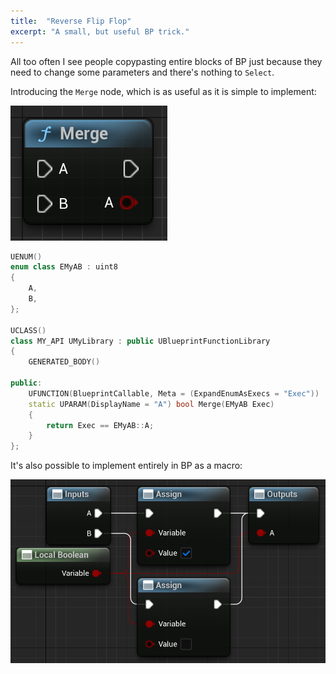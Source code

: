 ```yaml
---
title:  "Reverse Flip Flop"
excerpt: "A small, but useful BP trick."
---
```


All too often I see people copypasting entire blocks of BP just because they
need to change some parameters and there's nothing to `Select`.

Introducing the `Merge` node, which is as useful as it is simple to implement:

![Merge node in BP](/images/k2_merge.png)

```c++
UENUM()
enum class EMyAB : uint8
{
    A,
    B,
};

UCLASS()
class MY_API UMyLibrary : public UBlueprintFunctionLibrary
{
    GENERATED_BODY()

public:
    UFUNCTION(BlueprintCallable, Meta = (ExpandEnumAsExecs = "Exec"))
    static UPARAM(DisplayName = "A") bool Merge(EMyAB Exec)
    {
        return Exec == EMyAB::A;
    }
};
```

It's also possible to implement entirely in BP as a macro:

![Merge macro in BP](/images/k2_merge_macro.png)

